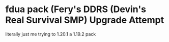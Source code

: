 # fdua pack (Fery's DDRS (Devin's Real Survival SMP) Upgrade Attempt
literally just me trying to 1.20.1 a 1.19.2 pack
